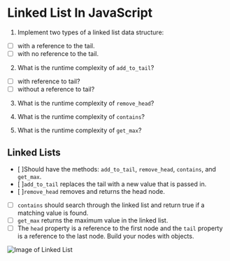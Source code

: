 # Linked List In JavaScript

1. Implement two types of a linked list data structure:
  * [ ] with a reference to the tail.
  * [ ] with no reference to the tail.

2. What is the runtime complexity of `add_to_tail`?
  * [ ] with reference to tail?
  * [ ] without a reference to tail?

3. What is the runtime complexity of `remove_head`?

4. What is the runtime complexity of `contains`?

5. What is the runtime complexity of `get_max`?


## Linked Lists
  * [ ]Should have the methods: `add_to_tail`, `remove_head`, `contains`, and `get_max`.
  * [ ]`add_to_tail` replaces the tail with a new value that is passed in.
  * [ ]`remove_head` removes and returns the head node.
  * [ ] `contains` should search through the linked list and return true if a matching value is found.
  * [ ] `get_max` returns the maximum value in the linked list. 
  * [ ] The `head` property is a reference to the first node and the `tail` property is a reference to the last node. Build your nodes with objects.
 
![Image of Linked List](https://upload.wikimedia.org/wikipedia/commons/thumb/6/6d/Singly-linked-list.svg/816px-Singly-linked-list.svg.png)

